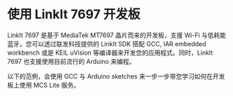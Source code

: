 # 使用 LinkIt 7697 开发板

LinkIt 7697 是基于 MediaTek MT7697 晶片而来的开发板，支援 Wi-Fi 与低耗能蓝牙。您可以透过联发科技提供的 LinkIt SDK 搭配 GCC, IAR embedded workbench 或是 KEIL uVision 等编译器来开发您的应用程式。同时，LinkIt 7697 也支援使用目前流行的 Arduino 来编程。

以下的范例，会使用 GCC 与 Arduino sketches 来一步一步带您学习如何在开发板上使用 MCS Lite 服务。